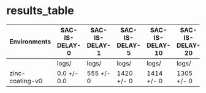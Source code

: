 # results_table
| Environments  |SAC-IS-DELAY-0|SAC-IS-DELAY-1|SAC-IS-DELAY-5|SAC-IS-DELAY-10|SAC-IS-DELAY-20|
|---------------|--------------|--------------|--------------|---------------|---------------|
|               |logs/         |logs/         |logs/         |logs/          |logs/          |
|zinc-coating-v0|0.0 +/- 0.0   |555 +/- 0     |1420 +/- 0    |1414 +/- 0     |1305 +/- 0     |
